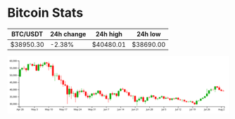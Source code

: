 # Bitcoin Stats

BTC/USDT|24h change|24h high|24h low|
|---|---|---|---|
|$38950.30|-2.38%|$40480.01|$38690.00|

<img src="./chart.svg">
